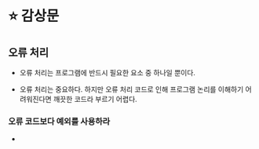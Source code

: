 # ⭐ 감상문

## 오류 처리

- 오류 처리는 프로그램에 반드시 필요한 요소 중 하나일 뿐이다.

- 오류 처리는 중요하다. 하지만 오류 처리 코드로 인해 프로그램 논리를 이해하기 어려워진다면 깨끗한 코드라 부르기 어렵다.

### 오류 코드보다 예외를 사용하라

-
